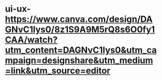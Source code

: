 # ui-ux-https://www.canva.com/design/DAGNvC1Iys0/8z1S9A9M5rQ8s6O0fy1CAA/watch?utm_content=DAGNvC1Iys0&utm_campaign=designshare&utm_medium=link&utm_source=editor
